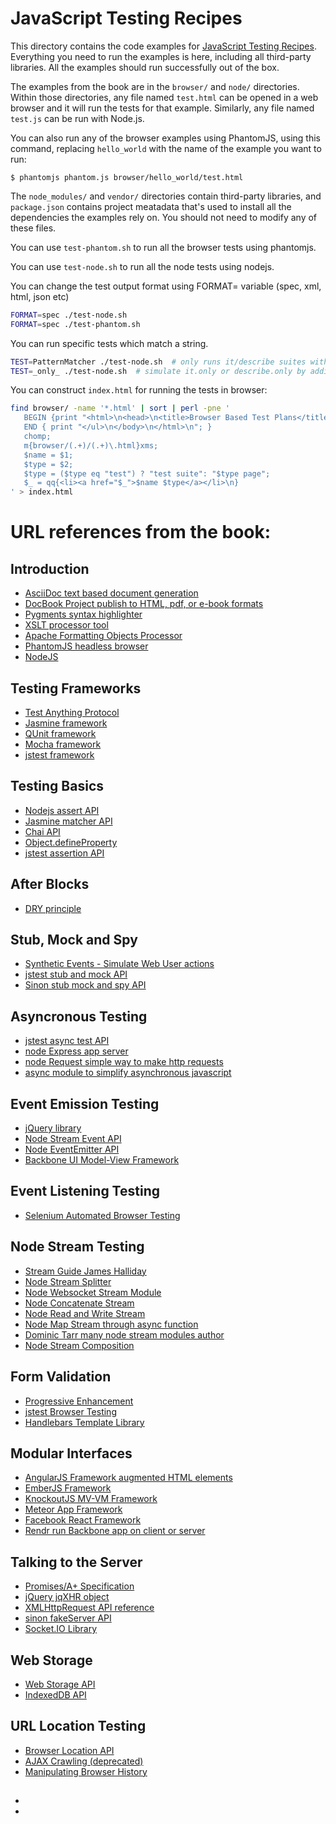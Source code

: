 JavaScript Testing Recipes
==========================

This directory contains the code examples for [JavaScript Testing
Recipes](http://jstesting.jcoglan.com). Everything you need to run the examples
is here, including all third-party libraries. All the examples should run
successfully out of the box.

The examples from the book are in the `browser/` and `node/` directories. Within
those directories, any file named `test.html` can be opened in a web browser and
it will run the tests for that example. Similarly, any file named `test.js` can
be run with Node.js.

You can also run any of the browser examples using PhantomJS, using this
command, replacing `hello_world` with the name of the example you want to run:

    $ phantomjs phantom.js browser/hello_world/test.html

The `node_modules/` and `vendor/` directories contain third-party libraries, and
`package.json` contains project meatadata that's used to install all the
dependencies the examples rely on. You should not need to modify any of these
files.

You can use `test-phantom.sh` to run all the browser tests using phantomjs.

You can use `test-node.sh` to run all the node tests using nodejs.

You can change the test output format using FORMAT= variable (spec, xml, html, json etc)

```bash
FORMAT=spec ./test-node.sh
FORMAT=spec ./test-phantom.sh
```

You can run specific tests which match a string.

```bash
TEST=PatternMatcher ./test-node.sh  # only runs it/describe suites with PatternMatcher in their descriptive string.
TEST=_only_ ./test-node.sh  # simulate it.only or describe.only by adding _only_ to the test name
```

You can construct `index.html` for running the tests in browser:

```bash
find browser/ -name '*.html' | sort | perl -pne '
   BEGIN {print "<html>\n<head>\n<title>Browser Based Test Plans</title>\n<style>\nbody {\nbackground: black;\ncolor: yellow;\n}\n</style>\n</head>\n<body>\n<h4>Browser Based Test Plans</h4>\n<ul>\n"; }
   END { print "</ul>\n</body>\n</html>\n"; }
   chomp;
   m{browser/(.+)/(.+)\.html}xms;
   $name = $1;
   $type = $2;
   $type = ($type eq "test") ? "test suite": "$type page";
   $_ = qq{<li><a href="$_">$name $type</a></li>\n}
' > index.html
```

# URL references from the book:

## Introduction

 * [AsciiDoc text based document generation](http://www.methods.co.nz/asciidoc/#_introduction)
 * [DocBook Project publish to HTML, pdf, or e-book formats](http://docbook.sourceforge.net/)
 * [Pygments syntax highlighter](http://pygments.org/)
 * [XSLT processor tool](http://xmlsoft.org/XSLT/xsltproc2.html)
 * [Apache Formatting Objects Processor](https://xmlgraphics.apache.org/fop/)
 * [PhantomJS headless browser](http://phantomjs.org/)
 * [NodeJS](https://nodejs.org/en/)

## Testing Frameworks

 * [Test Anything Protocol](http://testanything.org/)
 * [Jasmine framework](http://jasmine.github.io/)
 * [QUnit framework](http://qunitjs.com/)
 * [Mocha framework](https://mochajs.org/)
 * [jstest framework](http://jstest.jcoglan.com/)

## Testing Basics

 * [Nodejs assert API](http://nodejs.org/api/assert.html)
 * [Jasmine matcher API](http://jasmine.github.io/1.3/introduction.html#section-Included_Matchers)
 * [Chai API](http://chaijs.com/)
 * [Object.defineProperty](https://developer.mozilla.org/en-US/docs/Web/JavaScript/Reference/Global_Objects/Object/defineProperty)
 * [jstest assertion API](http://jstest.jcoglan.com/assertions.html)

## After Blocks

 * [DRY principle](http://en.wikipedia.org/wiki/Don't_repeat_yourself)

## Stub, Mock and Spy

 * [Synthetic Events - Simulate Web User actions](https://github.com/bitovi/syn)
 * [jstest stub and mock API](http://jstest.jcoglan.com/mocking.html)
 * [Sinon stub mock and spy API](http://sinonjs.org/)

## Asyncronous Testing

 * [jstest async test API](http://jstest.jcoglan.com/async.html)
 * [node Express app server](http://expressjs.com/)
 * [node Request simple way to make http requests](https://npmjs.org/package/request)
 * [async module to simplify asynchronous javascript](https://npmjs.org/package/async)

## Event Emission Testing

 * [jQuery library](http://jquery.com/)
 * [Node Stream Event API](http://nodejs.org/api/stream.html)
 * [Node EventEmitter API](http://nodejs.org/api/events.html)
 * [Backbone UI Model-View Framework](http://backbonejs.org/)

## Event Listening Testing

 * [Selenium Automated Browser Testing](http://www.seleniumhq.org/)

## Node Stream Testing

 * [Stream Guide James Halliday](https://github.com/substack/stream-handbook)
 * [Node Stream Splitter](https://npmjs.org/package/split)
 * [Node Websocket Stream Module](https://npmjs.org/package/websocket-driver)
 * [Node Concatenate Stream](https://npmjs.org/package/concat-stream)
 * [Node Read and Write Stream](https://npmjs.org/package/through)
 * [Node Map Stream through async function](https://npmjs.org/package/map-stream)
 * [Dominic Tarr many node stream modules author](https://github.com/dominictarr)
 * [Node Stream Composition](https://npmjs.org/package/stream-combiner)

## Form Validation

 * [Progressive Enhancement](http://alistapart.com/article/understandingprogressiveenhancement)
 * [jstest Browser Testing](http://jstest.jcoglan.com/browser.html)
 * [Handlebars Template Library](http://handlebarsjs.com/)

## Modular Interfaces

 * [AngularJS Framework augmented HTML elements](http://angularjs.org/)
 * [EmberJS Framework](http://emberjs.com/)
 * [KnockoutJS MV-VM Framework](http://knockoutjs.com/)
 * [Meteor App Framework](https://www.meteor.com/)
 * [Facebook React Framework](http://facebook.github.io/react/)
 * [Rendr run Backbone app on client or server](https://www.npmjs.org/package/rendr)

## Talking to the Server

 * [Promises/A+ Specification](http://promisesaplus.com/)
 * [jQuery jqXHR object](http://api.jquery.com/jQuery.ajax/#jqXHR)
 * [XMLHttpRequest API reference](https://developer.mozilla.org/en-US/docs/Web/API/XMLHttpRequest)
 * [sinon fakeServer API](http://sinonjs.org/#fakeServer)
 * [Socket.IO Library](http://socket.io/)

## Web Storage

 * [Web Storage API](https://developer.mozilla.org/en-US/docs/Web/Guide/API/DOM/Storage)
 * [IndexedDB API](https://developer.mozilla.org/en/docs/IndexedDB)

## URL Location Testing

 * [Browser Location API](https://developer.mozilla.org/en-US/docs/Web/API/Window.location)
 * [AJAX Crawling (deprecated)](https://developers.google.com/webmasters/ajax-crawling/docs/specification)
 * [Manipulating Browser History](https://developer.mozilla.org/en-US/docs/Web/Guide/API/DOM/Manipulating_the_browser_history)

## 

 * []()
 * []()

